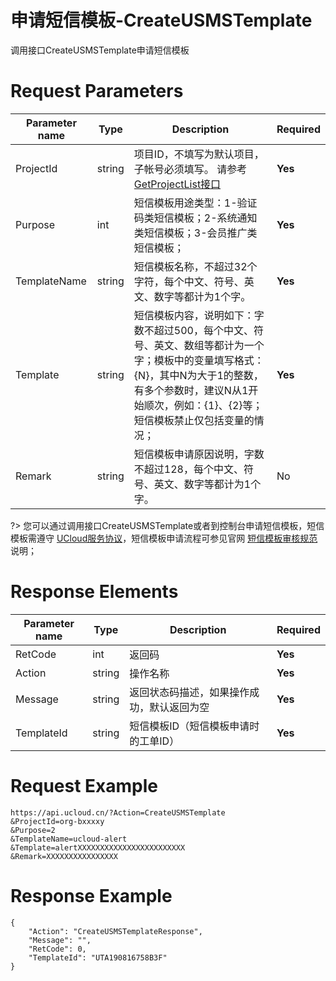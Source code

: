 # 申请短信模板-CreateUSMSTemplate

调用接口CreateUSMSTemplate申请短信模板

# Request Parameters
|Parameter name|Type|Description|Required|
|---|---|---|---|
|ProjectId|string|项目ID，不填写为默认项目，子帐号必须填写。 请参考[GetProjectList接口](api/summary/get_project_list)|**Yes**|
|Purpose|int|短信模板用途类型：1-验证码类短信模板；2-系统通知类短信模板；3-会员推广类短信模板；|**Yes**|
|TemplateName|string|短信模板名称，不超过32个字符，每个中文、符号、英文、数字等都计为1个字。|**Yes**|
|Template|string|短信模板内容，说明如下：字数不超过500，每个中文、符号、英文、数组等都计为一个字；模板中的变量填写格式：{N}，其中N为大于1的整数，有多个参数时，建议N从1开始顺次，例如：{1}、{2}等；短信模板禁止仅包括变量的情况；|**Yes**|
|Remark|string|短信模板申请原因说明，字数不超过128，每个中文、符号、英文、数字等都计为1个字。|No|

?> 您可以通过调用接口CreateUSMSTemplate或者到控制台申请短信模板，短信模板需遵守 [UCloud服务协议](https://docs.ucloud.cn/usms/introduction/service_level)，短信模板申请流程可参见官网 [短信模板审核规范](https://docs.ucloud.cn/usms/introduction/2005/2103) 说明；

# Response Elements
|Parameter name|Type|Description|Required|
|---|---|---|---|
|RetCode|int|返回码|**Yes**|
|Action|string|操作名称|**Yes**|
|Message|string|返回状态码描述，如果操作成功，默认返回为空|**Yes**|
|TemplateId|string|短信模板ID（短信模板申请时的工单ID）|**Yes**|

# Request Example
```
https://api.ucloud.cn/?Action=CreateUSMSTemplate
&ProjectId=org-bxxxxy
&Purpose=2
&TemplateName=ucloud-alert
&Template=alertXXXXXXXXXXXXXXXXXXXXXXXX
&Remark=XXXXXXXXXXXXXXXX
```

# Response Example
```
{
    "Action": "CreateUSMSTemplateResponse", 
    "Message": "", 
    "RetCode": 0, 
    "TemplateId": "UTA190816758B3F"
}
```

